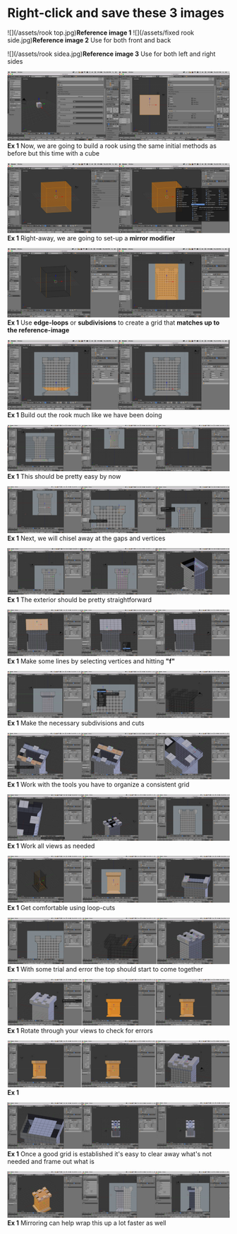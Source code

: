 # Right-click and save these 3 images

![](/assets/rook top.jpg)**Reference image 1**
![](/assets/fixed rook side.jpg)**Reference image 2**
Use for both front and back



![](/assets/rook sidea.jpg)**Reference image 3**
Use for both left and right sides


![](/assets/E_1.jpg)
**Ex 1**
Now, we are going to build a rook using the same initial methods as before but this time with a cube

![](/assets/E_2.jpg)
**Ex 1**
Right-away, we are going to set-up a **mirror modifier**

![](/assets/E_3.jpg)
**Ex 1**
Use **edge-loops** or **subdivisions** to create a grid that **matches up to the reference-image**

![](/assets/E_4.jpg)
**Ex 1**
Build out the rook much like we have been doing

![](/assets/E_5.jpg)
**Ex 1**
This should be pretty easy by now

![](/assets/E_6.jpg)
**Ex 1**
Next, we will chisel away at the gaps and vertices

![](/assets/E_7.jpg)
**Ex 1**
The exterior should be pretty straightforward

![](/assets/E_8.jpg)
**Ex 1**
Make some lines by selecting vertices and hitting **"f"**

![](/assets/E_9.jpg)
**Ex 1**
Make the necessary subdivisions and cuts

![](/assets/E_10.jpg)
**Ex 1**
Work with the tools you have to organize a consistent grid

![](/assets/E_11.jpg)
**Ex 1**
Work all views as needed

![](/assets/E_12.jpg)
**Ex 1**
Get comfortable using loop-cuts

![](/assets/E_13.jpg)
**Ex 1**
With some trial and error the top should start to come together

![](/assets/E_14.jpg)
**Ex 1**
Rotate through your views to check for errors

![](/assets/E_15.jpg)
**Ex 1**

![](/assets/E_16.jpg)
**Ex 1**
Once a good grid is established it's easy to clear away what's not needed and frame out what is

![](/assets/E_17.jpg)
**Ex 1**
Mirroring can help wrap this up a lot faster as well

